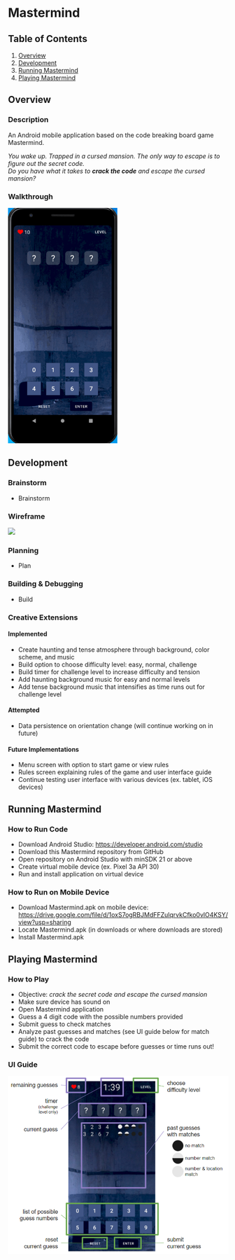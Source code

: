 # Mastermind

## Table of Contents
1. [Overview](#Overview)
2. [Development](#Development)
3. [Running Mastermind](#Run)
4. [Playing Mastermind](#Play)

## Overview <a name="Overview"></a>
### Description
An Android mobile application based on the code breaking board game Mastermind. 

*You wake up. Trapped in a cursed mansion. The only way to escape is to figure out the secret code. 
<br>Do you have what it takes to **crack the code** and escape the cursed mansion?*

### Walkthrough 
<img src="walkthrough.gif" width=250>

## Development <a name="Development"></a>
### Brainstorm
* Brainstorm

### Wireframe
<img src="wireframe_sketch.png" width=600>

### Planning
* Plan

### Building & Debugging
* Build

### Creative Extensions
#### Implemented
* Create haunting and tense atmosphere through background, color scheme, and music
* Build option to choose difficulty level: easy, normal, challenge
* Build timer for challenge level to increase difficulty and tension
* Add haunting background music for easy and normal levels
* Add tense background music that intensifies as time runs out for challenge level

#### Attempted
* Data persistence on orientation change (will continue working on in future)

#### Future Implementations
* Menu screen with option to start game or view rules
* Rules screen explaining rules of the game and user interface guide
* Continue testing user interface with various devices (ex. tablet, iOS devices)

## Running Mastermind <a name="Run"></a>
### How to Run Code
* Download Android Studio: https://developer.android.com/studio
* Download this Mastermind repository from GitHub
* Open repository on Android Studio with minSDK 21 or above
* Create virtual mobile device (ex. Pixel 3a API 30)
* Run and install application on virtual device 

### How to Run on Mobile Device
* Download Mastermind.apk on mobile device: 
  <br>https://drive.google.com/file/d/1oxS7ogRBJMdFFZulqrvkCfko0vlO4KSY/view?usp=sharing
* Locate Mastermind.apk (in downloads or where downloads are stored)
* Install Mastermind.apk 

## Playing Mastermind <a name="Play"></a>
### How to Play
* Objective: *crack the secret code and escape the cursed mansion*
* Make sure device has sound on
* Open Mastermind application
* Guess a 4 digit code with the possible numbers provided
* Submit guess to check matches
* Analyze past guesses and matches (see UI guide below for match guide) to crack the code
* Submit the correct code to escape before guesses or time runs out!

### UI Guide
<img src="ui_guide.png" width=600>
